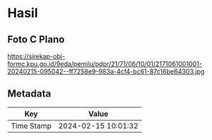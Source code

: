 # Hasil

## Foto C Plano

https://sirekap-obj-formc.kpu.go.id/9eda/pemilu/pdpr/21/71/06/10/01/2171061001001-20240215-095042--ff7258e9-983a-4cf4-bc61-87c16be64303.jpg


## Metadata

| Key        | Value               |
| ---------- | ------------------- |
| Time Stamp | 2024-02-15 10:01:32 |



